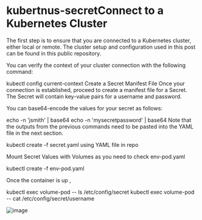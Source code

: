 # kubertnus-secretConnect to a Kubernetes Cluster
The first step is to ensure that you are connected to a Kubernetes cluster, either local or remote. The cluster setup and configuration used in this post can be found in this public repository.

You can verify the context of your cluster connection with the following command:


kubectl config current-context
Create a Secret Manifest File
Once your connection is established, proceed to create a manifest file for a Secret. The Secret will contain key-value pairs for a username and password.

You can base64-encode the values for your secret as follows:


echo -n 'jsmith' | base64
echo -n 'mysecretpassword' | base64
Note that the outputs from the previous commands need to be pasted into the YAML file in the next section.


kubectl create -f secret.yaml using YAML file in repo

Mount Secret Values with Volumes as you need to check env-pod.yaml

kubectl create -f env-pod.yaml 

Once the container is up , 

kubectl exec volume-pod -- ls /etc/config/secret
kubectl exec volume-pod -- cat /etc/config/secret/username

![image](https://user-images.githubusercontent.com/42957382/185826396-cf323b52-8731-4d3e-ade7-06f94b28b0c4.png)
